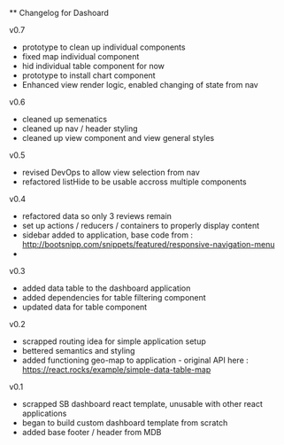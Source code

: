 ** Changelog for Dashoard

v0.7
- prototype to clean up individual components
- fixed map individual component
- hid individual table component for now
- prototype to install chart component
- Enhanced view render logic, enabled changing of state from nav

v0.6
- cleaned up semenatics
- cleaned up nav / header styling
- cleaned up view component and view general styles

v0.5
- revised DevOps to allow view selection from nav
- refactored listHide to be usable accross multiple components

v0.4
- refactored data so only 3 reviews remain
- set up actions / reducers / containers to properly display content
- sidebar added to application, base code from : http://bootsnipp.com/snippets/featured/responsive-navigation-menu
- 

v0.3
- added data table to the dashboard application
- added dependencies for table filtering component
- updated data for table component

v0.2
- scrapped routing idea for simple application setup
- bettered semantics and styling
- added functioning geo-map to application - original API here : https://react.rocks/example/simple-data-table-map

v0.1
- scrapped SB dashboard react template, unusable with other react applications
- began to build custom dashboard template from scratch
- added base footer / header from MDB
